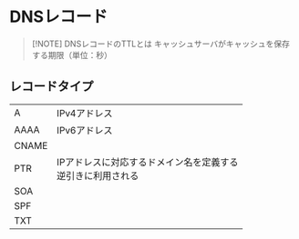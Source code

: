 

# DNSレコード


> [!NOTE] DNSレコードのTTLとは
> キャッシュサーバがキャッシュを保存する期限（単位：秒）


## レコードタイプ

|       |                                    |
| ----- | ---------------------------------- |
| A     | IPv4アドレス                           |
| AAAA  | IPv6アドレス                           |
| CNAME |                                    |
| PTR   | IPアドレスに対応するドメイン名を定義する<br>逆引きに利用される |
| SOA   |                                    |
| SPF   |                                    |
| TXT   |                                    |



